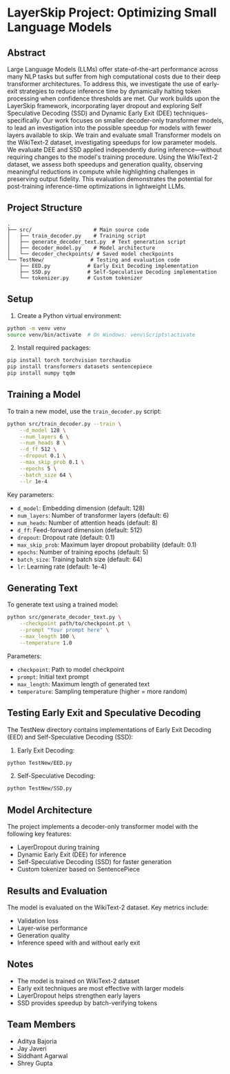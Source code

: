 # LayerSkip Project: Optimizing Small Language Models

## Abstract

Large Language Models (LLMs) offer state-of-the-art performance across many NLP tasks but suffer from high computational costs due to their deep transformer architectures. To address this, we investigate the use of early-exit strategies to reduce inference time by dynamically halting token processing when confidence thresholds are met. Our work builds upon the LayerSkip framework, incorporating layer dropout and exploring Self Speculative Decoding (SSD) and Dynamic Early Exit (DEE) techniques-specifically. Our work focuses on smaller decoder-only transformer models, to lead an investigation into the possible speedup for models with fewer layers available to skip. We train and evaluate small Transformer models on the WikiText-2 dataset, investigating speedups for low parameter models. We evaluate DEE and SSD applied independently during inference—without requiring changes to the model's training procedure. Using the WikiText-2 dataset, we assess both speedups and generation quality, observing meaningful reductions in compute while highlighting challenges in preserving output fidelity. This evaluation demonstrates the potential for post-training inference-time optimizations in lightweight LLMs.

## Project Structure

```
.
├── src/                    # Main source code
│   ├── train_decoder.py    # Training script
│   ├── generate_decoder_text.py  # Text generation script
│   ├── decoder_model.py    # Model architecture
│   └── decoder_checkpoints/ # Saved model checkpoints
└── TestNew/               # Testing and evaluation code
    ├── EED.py            # Early Exit Decoding implementation
    ├── SSD.py            # Self-Speculative Decoding implementation
    └── tokenizer.py      # Custom tokenizer
```

## Setup

1. Create a Python virtual environment:
```bash
python -m venv venv
source venv/bin/activate  # On Windows: venv\Scripts\activate
```

2. Install required packages:
```bash
pip install torch torchvision torchaudio
pip install transformers datasets sentencepiece
pip install numpy tqdm
```

## Training a Model

To train a new model, use the `train_decoder.py` script:

```bash
python src/train_decoder.py --train \
    --d_model 128 \
    --num_layers 6 \
    --num_heads 8 \
    --d_ff 512 \
    --dropout 0.1 \
    --max_skip_prob 0.1 \
    --epochs 5 \
    --batch_size 64 \
    --lr 1e-4
```

Key parameters:
- `d_model`: Embedding dimension (default: 128)
- `num_layers`: Number of transformer layers (default: 6)
- `num_heads`: Number of attention heads (default: 8)
- `d_ff`: Feed-forward dimension (default: 512)
- `dropout`: Dropout rate (default: 0.1)
- `max_skip_prob`: Maximum layer dropout probability (default: 0.1)
- `epochs`: Number of training epochs (default: 5)
- `batch_size`: Training batch size (default: 64)
- `lr`: Learning rate (default: 1e-4)

## Generating Text

To generate text using a trained model:

```bash
python src/generate_decoder_text.py \
    --checkpoint path/to/checkpoint.pt \
    --prompt "Your prompt here" \
    --max_length 100 \
    --temperature 1.0
```

Parameters:
- `checkpoint`: Path to model checkpoint
- `prompt`: Initial text prompt
- `max_length`: Maximum length of generated text
- `temperature`: Sampling temperature (higher = more random)

## Testing Early Exit and Speculative Decoding

The TestNew directory contains implementations of Early Exit Decoding (EED) and Self-Speculative Decoding (SSD):

1. Early Exit Decoding:
```bash
python TestNew/EED.py
```

2. Self-Speculative Decoding:
```bash
python TestNew/SSD.py
```

## Model Architecture

The project implements a decoder-only transformer model with the following key features:
- LayerDropout during training
- Dynamic Early Exit (DEE) for inference
- Self-Speculative Decoding (SSD) for faster generation
- Custom tokenizer based on SentencePiece

## Results and Evaluation

The model is evaluated on the WikiText-2 dataset. Key metrics include:
- Validation loss
- Layer-wise performance
- Generation quality
- Inference speed with and without early exit

## Notes

- The model is trained on WikiText-2 dataset
- Early exit techniques are most effective with larger models
- LayerDropout helps strengthen early layers
- SSD provides speedup by batch-verifying tokens

## Team Members

- Aditya Bajoria
- Jay Javeri
- Siddhant Agarwal
- Shrey Gupta